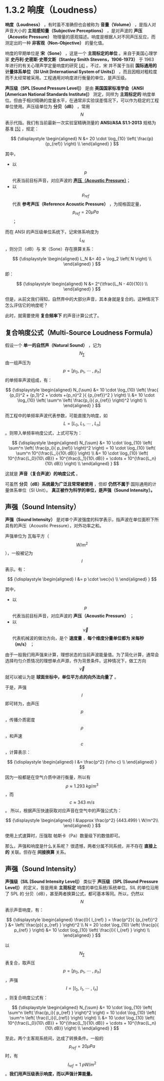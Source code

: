 
# 1.3.2 响度（Loudness）

**响度（Loudness）** ，有时虽不准确但也会被称为 **音量（Volume）** ，是指人对声音大小的 **主观感知量（Subjective Perceptions）** ，是对声波的 **声压（Acoustic Pressure）** 物理量的感观描述。响度是根据人对不同声压反应，而测定出的一种 **非客观（Non-Objective）** 的量化值。

响度的早期单位是 **宋（Sone）** ，这是一个 **主观标定的单位** 。来自于美国心理学家 **史丹利·史密斯·史蒂文斯（Stanley Smith Stevens，1906-1973）** 于 1963 年进行的有关心理声学定量响度的研究 [\[4\]][ref] 。不过，宋 并不属于当前 **国际通用的计量体系单位（SI Unit [International System of Units]）** ，而且因相对粗粒度而不太经常被采用。工程通用对响度进行衡量的单位，是声压级。

**声压级（SPL [Sound Pressure Level]）** 是由 **美国国家标准学会（ANSI [American National Standards Institute]）** 测定，同样为 **主观标定的** 响度单位。但由于相对精确的度量水平，在通常非实验误差情况下，可以作为稳定的工程单位使用。声压级单位为 **分贝（dB）** ，常用 $$N$$ 表示代指。我们有当前最新一次实验室精确测量的 **ANSI/ASA S1.1-2013** 规格为基准 [\[5\]][ref] ，规定：

$$
{\displaystyle 
 \begin{aligned}
   N &= 20 \cdot \log_{10} \left( \frac{p}{p_{ref}} \right)  \\
 \end{aligned}
}
$$

其中，

- 以 $$p$$ 代表当前目标声音，对应声波的  **[声压（Acoustic Pressure）](Docs_1_2.md)**；
- 以 $$p_{ref}$$ 代表 **参考声压（Reference Acoustic Pressure）** ，为规格固定量， $$p_{ref} = 20 \mu Pa$$ ；

而在 ANSI 的声压级单位系统下，记宋体系响度为 $$L_N$$ ，则分贝（dB）与 宋（Sone）存在换算关系：

$$
{\displaystyle 
 \begin{aligned}
   L_N &= 40 + \log_2 \left( N \right) \\
 \end{aligned}
}
$$

即：

$$
{\displaystyle 
 \begin{aligned}
   N &= 2^{\tfrac{L_N - 40}{10}}  \\
 \end{aligned}
}
$$

但是，从前文我们得知，自然界中的大部分声音，其本身就是复合的。这种情况下怎么评估它的响度呢？

此时，就需要使用 **复合频率下** 的声音计算公式了。

## **复合响度公式（Multi-Source Loudness Formula）**

假设一个 **单一的自然声（Natural Sound）** ，记为 $$N_{\sum}$$ 由一组声压为 $$p = [p_0,\ p_1,\ \cdots \ ,\ p_n]$$ 的单频率声波组成，有：

$$
{\displaystyle 
 \begin{aligned}
   N_{\sum} &= 10 \cdot \log_{10} \left( \frac{ {p_0}^2 + {p_1}^2 + \cdots +{p_n}^2 }{ {p_{ref}}^2 } \right)  \\
     &= 10 \cdot \log_{10} \left( \sum^n \left( \frac{p_i}{ p_{ref}} \right)^2 \right)  \\
 \end{aligned}
}
$$

而工程中的单频率声波代表参数，可能直接为响度，如 $$L = [L_0,\ L_1,\ \cdots \ ,\ L_n]$$ 。则带入单频率响度公式，上式可写为：

$$
{\displaystyle 
 \begin{aligned}
   N_{\sum} &= 10 \cdot \log_{10} \left( \sum^n \left( \frac{p_i}{ p_{ref}} \right)^2 \right) = 10 \cdot \log_{10} \left( \sum^n 10^{\frac{L_i}{10\ dB}} \right)  \\
     &= 10 \cdot \log_{10} \left( 10^{\frac{L_0}{10\ dB}} + 10^{\frac{L_1}{10\ dB}} + \cdots + 10^{\frac{L_n}{10\ dB}}  \right)  \\
 \end{aligned}
}
$$

这就是 **声音（复合声波）的响度公式** 。

可虽然 **分贝（dB）系统最为广泛且常常被使用** ，但却 **仍然不属于** 国际通用的计量体系单位（SI Unit）。 **真正被作为科学的单位，是声强（Sound Intensity）。**

## **声强（Sound Intensity）**

**声强（Sound Intensity）** 是对单个声波强度的科学表示，指声波在单位面积下所具有的声压（Acoustic Pressure），对外功率之和。

声强单位为 瓦每平方（ $$W/m^2$$ ），一般被记为 $$I$$ 表示。有：

$$
{\displaystyle 
 \begin{aligned}
   I &= p \cdot \vec{v} \\
 \end{aligned}
}
$$

其中，
- 以 $$p$$ 代表当前目标声音，对应声波的 **声压（Acoustic Pressure）** ；
- 以 $$\vec{v}$$ 代表机械波的做功方向，是个 **速度量** ，**每个维度分量单位都为 米每秒（m/s）** ；

由于一般我们用声强来计算，理想状态的当前声波能量值。为了简化计算，通常会选择均匀介质情况的理想单点声源，作为背景条件。这种情况下，做工方向 $$\vec{v}$$ 就可以被认为是 **球面坐标中，单位平方点的向外法向量了** 。

于是，声强 $$I$$ 即可转为，由声压 $$p$$ ，传播介质密度 $$\rho$$ ，和声速 $$c$$ ，计算表示：

$$
{\displaystyle 
 \begin{aligned}
   I &= \frac{p^2} {\rho c} \\
 \end{aligned}
}
$$

因为一般都是在空气介质中进行衡量，所以有 $$\rho \approx 1.293 \ kg/m^3$$ ，而 $$c \approx 343 \ m/s$$ 。 所以，根据声压快速获取对应声音在空气中的声强公式为：

$$
{\displaystyle 
 \begin{aligned}
   I &\approx \frac{p^2} {443.499} \ W/m^2\\
 \end{aligned}
}
$$

使用上式速算时，压强取 帕斯卡（Pa）数量级下的数值即可。

那么，声强和响度是什么关系呢？
很遗憾，两者分属不同系统，并不存在 **直接上的** 关联。但存在 **间接换算** 关系。

## **声强（Sound Intensity）**

**声强级（SIL [Sound Intensity Level]）** 类似于 **声压级（SPL [Sound Pressure Level]）** 的定义，皆是用来 **主观标定** 响度的单位系统/系统单位。SIL 的单位沿用了 SPL 的 分贝（dB），甚至两者换算公式，都可基本等同。所以，仍然以 $$N$$ 表示声音响度，有：

$$
{\displaystyle 
 \begin{aligned}
   \frac{I}{ I_{ref} } = \frac{p^2}{ {p_{ref}}^2 } &= \left( \frac{p}{ p_{ref} } \right)^2 \\
   N = 20 \cdot \log_{10} \left( \frac{p}{ p_{ref} } \right) &= 10 \cdot \log_{10} \left( \frac{I}{ I_{ref} } \right) \\
 \end{aligned}
}
$$

以 $$N_{\sum}$$ 表复合，取声压 $$p = [p_0,\ p_1,\ \cdots \ ,\ p_n]$$ ，声强 $$I = [I_0,\ I_1,\ \cdots \ ,\ I_n]$$ ，则复合响度公式有：

$$
{\displaystyle 
 \begin{aligned}
   N_{\sum} &= 10 \cdot \log_{10} \left( \sum^n \left( \frac{p_i}{ p_{ref} } \right)^2 \right) = 10 \cdot \log_{10} \left( \sum^n \left( \frac{I_i}{I_{ref}} \right) \right)  \\
     &= 10 \cdot \log_{10} \left( 10^{\frac{L_0}{10\ dB}} + 10^{\frac{L_1}{10\ dB}} + \cdots + 10^{\frac{L_n}{10\ dB}}  \right)  \\
 \end{aligned}
}
$$

至此，两个主客观系统间，达成了转换条件。一般的 $$p_{ref} = 20 \mu Pa$$ 时，有 $$I_{ref} = 1 \ pW/m^2$$ 。**我们用声压级表示响度，而以声强计算能量。**


[ref]: References_1.md